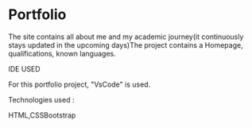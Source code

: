 # Portfolio
The site contains all about me and my academic journey(it continuously stays updated in the upcoming days)The project contains a Homepage, qualifications, known languages.

IDE USED

For this portfolio project, "VsCode" is used.

Technologies used :

HTML,CSSBootstrap

